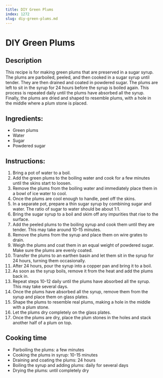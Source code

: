 ```yaml
---
title: DIY Green Plums
index: 1272
slug: diy-green-plums.md
---
```


# DIY Green Plums

## Description
This recipe is for making green plums that are preserved in a sugar syrup. The plums are parboiled, peeled, and then cooked in a sugar syrup until tender. They are then drained and coated in powdered sugar. The plums are left to sit in the syrup for 24 hours before the syrup is boiled again. This process is repeated daily until the plums have absorbed all the syrup. Finally, the plums are dried and shaped to resemble plums, with a hole in the middle where a plum stone is placed.

## Ingredients:
- Green plums
- Water
- Sugar
- Powdered sugar

## Instructions:
1. Bring a pot of water to a boil.
2. Add the green plums to the boiling water and cook for a few minutes until the skins start to loosen.
3. Remove the plums from the boiling water and immediately place them in a bowl of ice water to cool.
4. Once the plums are cool enough to handle, peel off the skins.
5. In a separate pot, prepare a thin sugar syrup by combining sugar and water. The ratio of sugar to water should be about 1:1.
6. Bring the sugar syrup to a boil and skim off any impurities that rise to the surface.
7. Add the peeled plums to the boiling syrup and cook them until they are tender. This may take around 10-15 minutes.
8. Remove the plums from the syrup and place them on wire grates to drain.
9. Weigh the plums and coat them in an equal weight of powdered sugar. Make sure the plums are evenly coated.
10. Transfer the plums to an earthen basin and let them sit in the syrup for 24 hours, turning them occasionally.
11. After 24 hours, pour the syrup into a copper pan and bring it to a boil.
12. As soon as the syrup boils, remove it from the heat and add the plums back in. 
13. Repeat steps 10-12 daily until the plums have absorbed all the syrup. This may take several days.
14. Once the plums have absorbed all the syrup, remove them from the syrup and place them on glass plates.
15. Shape the plums to resemble real plums, making a hole in the middle with a plum stone.
16. Let the plums dry completely on the glass plates.
17. Once the plums are dry, place the plum stones in the holes and stack another half of a plum on top.

## Cooking time
- Parboiling the plums: a few minutes
- Cooking the plums in syrup: 10-15 minutes
- Draining and coating the plums: 24 hours
- Boiling the syrup and adding plums: daily for several days
- Drying the plums: until completely dry